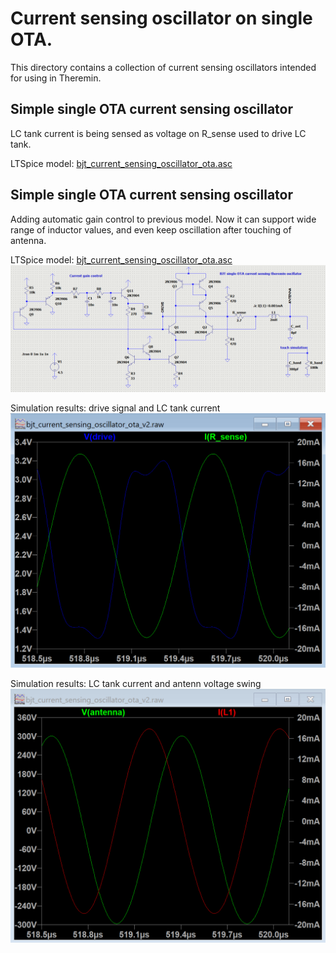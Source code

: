 Current sensing oscillator on single OTA.
=========================================

This directory contains a collection of current sensing oscillators intended for using in Theremin.


Simple single OTA current sensing oscillator
--------------------------------------------

LC tank current is being sensed as voltage on R_sense used to drive LC tank.

LTSpice model: [bjt_current_sensing_oscillator_ota.asc](bjt_current_sensing_oscillator_ota.asc)


Simple single OTA current sensing oscillator
--------------------------------------------

Adding automatic gain control to previous model.
Now it can support wide range of inductor values, and even keep oscillation after touching of antenna.

LTSpice model: [bjt_current_sensing_oscillator_ota.asc](bjt_current_sensing_oscillator_ota_v2.asc)
![Spice model](images/current_sensing_oscillator_ota_auto_gain_control_ltspice_model.png)

Simulation results: drive signal and LC tank current
![Spice model](images/current_sensing_oscillator_ota_auto_gain_control_ltspice_model_simulation_results_drive_and_lc_tank_current.png)

Simulation results: LC tank current and antenn voltage swing
![Spice model](images/current_sensing_oscillator_ota_auto_gain_control_ltspice_model_simulation_results_antenna_swing_and_lc_current.png)


